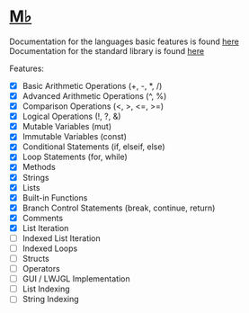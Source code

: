 # <u> M♭ </u>

Documentation for the languages basic features is found [here](./docs/rules.md) <br>
Documentation for the standard library is found [here](./docs/standard.md)

Features:
- [x] Basic Arithmetic Operations (+, -, *, /)
- [x] Advanced Arithmetic Operations (^, %)
- [x] Comparison Operations (<, >, <=, >=)
- [x] Logical Operations (!, ?, &)
- [x] Mutable Variables (mut)
- [x] Immutable Variables (const)
- [x] Conditional Statements (if, elseif, else)
- [x] Loop Statements (for, while)
- [x] Methods
- [x] Strings
- [x] Lists
- [x] Built-in Functions
- [x] Branch Control Statements (break, continue, return)
- [x] Comments
- [x] List Iteration
- [ ] Indexed List Iteration
- [ ] Indexed Loops
- [ ] Structs
- [ ] Operators
- [ ] GUI / LWJGL Implementation
- [ ] List Indexing
- [ ] String Indexing